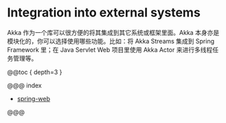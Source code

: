 # Integration into external systems

Akka 作为一个库可以很方便的将其集成到其它系统或框架里面。Akka 本身亦是模块化的，你可以选择使用哪些功能。比如：将 Akka Streams 集成到 Spring Framework 里；在 Java Servlet Web 项目里使用 Akka Actor 来进行多线程任务管理等。

@@toc { depth=3 }

@@@ index

* [spring-web](spring-web.md)

@@@
